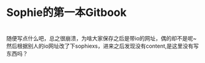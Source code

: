 # Sophie的第一本Gitbook


# 

随便写点什么吧，总之很崩溃，为啥大家保存之后是带io的网址，偶的却不是呢~然后根据别人的io网址改了下sophiexs，进来之后发现没有content,是这里没有写东西吗？